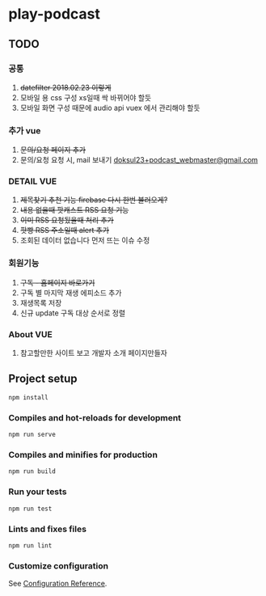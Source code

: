 # play-podcast

## TODO

### 공통

1. ~~datefilter 2018.02.23 이렇게~~
2. 모바일 용 css 구성 xs일때 싹 바뀌어야 할듯
3. 모바일 화면 구성 때문에 audio api vuex 에서 관리해야 할듯

### 추가 vue

1. ~~문의/요청 페이지 추가~~
1. 문의/요청 요청 시, mail 보내기 doksul23+podcast_webmaster@gmail.com

### DETAIL VUE

1. ~~제목찾기 추천 기능 firebase 다시 한번 불러오게?~~
1. ~~내용 없을때 팟캐스트 RSS 요청 기능~~
1. ~~이미 RSS 요청됬을때 처리 추가~~
1. ~~팟빵 RSS 주소일때 alert 추가~~
1. 조회된 데이터 없습니다 먼저 뜨는 이슈 수정

### 회원기능

1. ~~구독 - 홈페이지 바로가기~~
1. 구독 별 마지막 재생 에피소드 추가
1. 재생목록 저장
1. 신규 update 구독 대상 순서로 정렬

### About VUE

1. 참고할만한 사이트 보고 개발자 소개 페이지만들자

## Project setup

```npm
npm install
```

### Compiles and hot-reloads for development

```npm
npm run serve
```

### Compiles and minifies for production

```npm
npm run build
```

### Run your tests

```npm
npm run test
```

### Lints and fixes files

```npm
npm run lint
```

### Customize configuration

See [Configuration Reference](https://cli.vuejs.org/config/).
